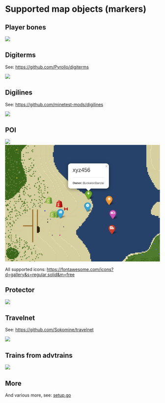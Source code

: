 
# Supported map objects (markers)

## Player bones
<img src="../pics/bones.png">

## Digiterms
See: https://github.com/Pyrollo/digiterms

<img src="../pics/digiterms.png">

## Digilines
See: https://github.com/minetest-mods/digilines

<img src="../pics/lcd_display.png">

## POI

<img src="../pics/poi.png">
<img src="../pics/poi_icons.png">

All supported icons: https://fontawesome.com/icons?d=gallery&s=regular,solid&m=free

## Protector

<img src="../pics/protectors.png">

## Travelnet
See: https://github.com/Sokomine/travelnet

<img src="../pics/travelnet.png">

## Trains from advtrains

<img src="../pics/trains.png">

## More
And various more, see: [setup.go](../server/mapobject/setup.go)
